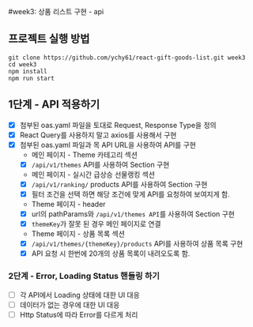 #week3: 상품 리스트 구현 - api

## 프로젝트 실행 방법
```
git clone https://github.com/ychy61/react-gift-goods-list.git week3
cd week3
npm install
npm run start
```

## 1단계 - API 적용하기

- [X] 첨부된 oas.yaml 파일을 토대로 Request, Response Type을 정의
- [X] React Query를 사용하지 말고 axios를 사용해서 구현
- [X] 첨부된 oas.yaml 파일과 목 API URL을 사용하여 API를 구현
   - 메인 페이지 - Theme 카테고리 섹션
    - [X] `/api/v1/themes` API를 사용하여 Section 구현
    - 메인 페이지 - 실시간 급상승 선물랭킹 섹션
    - [X] `/api/v1/ranking/` products API를 사용하여 Section 구현
    - [X] 필터 조건을 선택 하면 해당 조건에 맞게 API를 요청하여 보여지게 함.
    - Theme 페이지 - header
    - [X] url의 pathParams와 `/api/v1/themes API`를 사용하여 Section 구현
    - [X] `themeKey`가 잘못 된 경우 메인 페이지로 연결
    - Theme 페이지 - 상품 목록 섹션
    - [X] `/api/v1/themes/{themeKey}/products` API를 사용하여 상품 목록 구현
    - [X] API 요청 시 한번에 20개의 상품 목록이 내려오도록 함.

### 2단계 - Error, Loading Status 핸들링 하기

- [ ] 각 API에서 Loading 상태에 대한 UI 대응
- [ ] 데이터가 없는 경우에 대한 UI 대응
- [ ] Http Status에 따라 Error를 다르게 처리